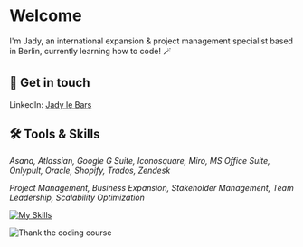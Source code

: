 # Welcome

 I'm Jady, an international expansion & project management specialist based in Berlin, currently learning how to code! 🪄

 ## 📮 Get in touch
 
LinkedIn: [Jady le Bars](https://www.linkedin.com/in/jady-le-bars/)


## 🛠 Tools & Skills

*Asana, Atlassian, Google G Suite, Iconosquare, Miro, MS Office Suite, Onlypult, Oracle, Shopify, Trados, Zendesk*

*Project Management, Business Expansion, Stakeholder Management, Team Leadership, Scalability  Optimization*


[![My Skills](https://skillicons.dev/icons?i=js,html,css)](https://skillicons.dev)


![Thank the coding course](https://i.giphy.com/media/v1.Y2lkPTc5MGI3NjExaHFpdHdtNnJ2bWRoZm5qNGY5NXJjMHZqY3o3cmQ2dXkxejV2MW5wbyZlcD12MV9pbnRlcm5hbF9naWZfYnlfaWQmY3Q9Zw/scZPhLqaVOM1qG4lT9/giphy.gif)
